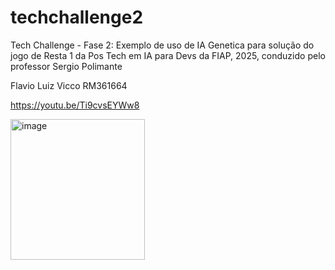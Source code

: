 # techchallenge2
Tech Challenge - Fase 2: Exemplo de uso de IA Genetica para solução do jogo de Resta 1
da Pos Tech em IA para Devs da FIAP, 2025, conduzido pelo professor Sergio Polimante

Flavio Luiz Vicco RM361664

https://youtu.be/Ti9cvsEYWw8

<img width="215" height="225" alt="image" src="https://github.com/user-attachments/assets/7f50f8d5-157e-4e09-8d4e-7532cd56ecee" />
